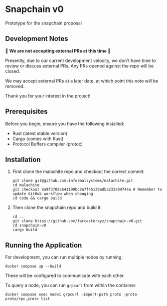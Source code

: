 # Snapchain v0

Prototype for the snapchain proposal

## Development Notes

🚨 **We are not accepting external PRs at this time** 🚨

Presently, due to our current development velocity, we don't have time to review or discuss external PRs. Any PRs opened
against the repo will be closed.

We may accept external PRs at a later date, at which point this note will be removed.

Thank you for your interest in the project!

## Prerequisites

Before you begin, ensure you have the following installed:
- Rust (latest stable version)
- Cargo (comes with Rust)
- Protocol Buffers compiler (protoc)

## Installation

1. First clone the malachite repo and checkout the correct commit:
   ```
   git clone git@github.com:informalsystems/malachite.git
   cd malachite
   git checkout 8a9f3702eb41199bc8a7f45139adba233a04744a # Remember to update GitHub workflow when changing
   cd code && cargo build
   ```
2. Then clone the snapchain repo and build it:
   ```
   cd ..
   git clone https://github.com/farcasterxyz/snapchain-v0.git
   cd snapchain-v0
   cargo build
   ```

## Running the Application

For development, you can run multiple nodes by running:
```
docker compose up --build
```

These will be configured to communicate with each other.

To query a node, you can run `grpcurl` from within the container:

```
docker compose exec node1 grpcurl -import-path proto -proto proto/rpc.proto list
```
